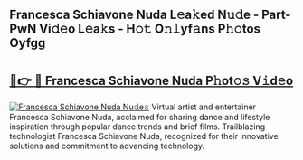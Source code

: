 ## Francesca Schiavone Nuda L𝚎a𝚔ed N𝚞𝚍e - Part-PwN Vi𝚍𝚎o L𝚎a𝚔s - H𝚘𝚝 O𝚗𝚕yf𝚊ns P𝚑𝚘tos Oyfgg

# <h2><a href="http://kfehzt5.oniu.top/?m=Francesca+Schiavone+Nuda">🔗👉 🔴 Francesca Schiavone Nuda P𝚑ot𝚘𝚜 V𝚒d𝚎o</a></h2>

[![Francesca Schiavone Nuda Nu𝚍e𝚜](https://i.imgur.com/0qMVB7G.gif)](http://kfehzt5.oniu.top/?m=Francesca+Schiavone+Nuda)
Virtual artist and entertainer Francesca Schiavone Nuda, acclaimed for sharing dance and lifestyle inspiration through popular dance trends and brief films. Trailblazing technologist Francesca Schiavone Nuda, recognized for their innovative solutions and commitment to advancing technology.  
